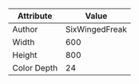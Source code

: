 # 
| Attribute | Value |
| ---  | ---     |
| Author | SixWingedFreak |
| Width | 600 |
| Height | 800 |
| Color Depth | 24 |
